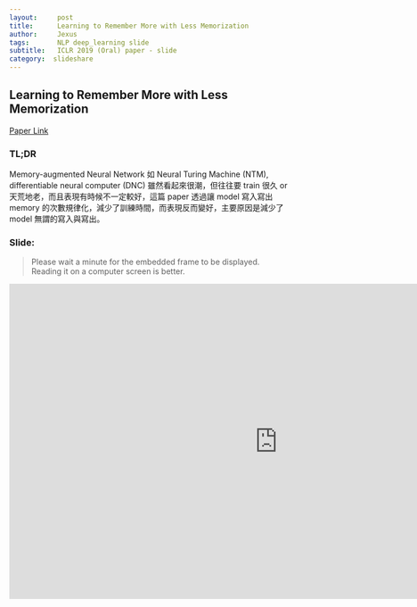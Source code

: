 ```yaml
---
layout:     post
title:      Learning to Remember More with Less Memorization​
author:     Jexus
tags: 		NLP deep_learning slide
subtitle:   ICLR 2019 (Oral) paper - slide
category:  slideshare
---
```


## Learning to Remember More with Less Memorization​

[Paper Link](https://arxiv.org/abs/1901.01347)

### TL;DR

Memory-augmented Neural Network 如 Neural Turing Machine (NTM), differentiable neural computer (DNC) 雖然看起來很潮，但往往要 train 很久 or 天荒地老，而且表現有時候不一定較好，這篇 paper 透過讓 model 寫入寫出 memory 的次數規律化，減少了訓練時間，而表現反而變好，主要原因是減少了 model 無謂的寫入與寫出。

### Slide:

> Please wait a minute for the embedded frame to be displayed. Reading it on a computer screen is better.


<iframe src="https://onedrive.live.com/embed?cid=255C96F3631B0025&amp;resid=255C96F3631B0025%21447&amp;authkey=APH7PKzVX7ISLcs&amp;em=2&amp;wdAr=1.7777777777777777" width="962px" height="565px" frameborder="0">這是 <a target="_blank" href="https://office.com/webapps">Office</a> 提供的內嵌 <a target="_blank" href="https://office.com">Microsoft Office</a> 簡報。</iframe>